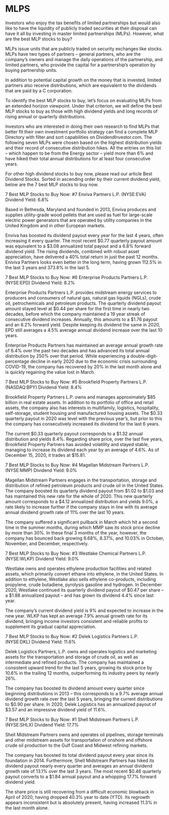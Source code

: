 # MLPS

Investors who enjoy the tax benefits of limited partnerships but would also like to have the liquidity of publicly traded securities at their disposal can have it all by investing in master limited partnerships (MLPs). However, what are the best MLP stocks to buy?

MLPs issue units that are publicly traded on security exchanges like stocks. MLPs have two types of partners – general partners, who are the company’s owners and manage the daily operations of the partnership, and limited partners, who provide the capital for a partnership’s operation by buying partnership units.

In addition to potential capital growth on the money that is invested, limited partners also receive distributions, which are equivalent to the dividends that are paid by a C corporation.


To identify the best MLP stocks to buy, let’s focus on evaluating MLPs from an extended horizon viewpoint. Under that criterion, we will define the best MLP stocks to buy as those with high dividend yields and long records of rising annual or quarterly distributions.

Investors who are interested in doing their own research to find MLPs that better fit their own investment portfolio strategy can find a complete MLP Directory with filter and sort capabilities on DividendInvestor.com. The following seven MLPs were chosen based on the highest distribution yields and their record of consecutive distribution hikes. All the entries on this list – which happen to be from the Energy sector – yield more than 6% and have hiked their total annual distributions for at least four consecutive years.

For other high dividend stocks to buy now, please read our article Best Dividend Stocks. Sorted in ascending order by their current dividend yield, below are the 7 best MLP stocks to buy now.

 

7 Best MLP Stocks to Buy Now: #7
Enviva Partners L.P. (NYSE:EVA)
Dividend Yield: 6.8%

Based in Bethesda, Maryland and founded in 2013, Enviva produces and supplies utility-grade wood pellets that are used as fuel for large-scale electric power generators that are operated by utility companies in the United Kingdom and in other European markets.

Enviva has boosted its dividend payout every year for the last 4 years, often increasing it every quarter. The most recent $0.77 quarterly payout amount was equivalent to a $3.08 annualized total payout and a 6.8% forward dividend yield. The rising dividends, combined with robust asset appreciation, have delivered a 40% total return in just the past 12 months. Eniviva Partners looks even better in the long term, having grown 112.5% in the last 3 years and 373.8% in the last 5.

 

7 Best MLP Stocks to Buy Now: #6
Enterprise Products Partners L.P. (NYSE:EPD)
Dividend Yield: 8.2%


Enterprise Products Partners L.P. provides midstream energy services to producers and consumers of natural gas, natural gas liquids (NGLs), crude oil, petrochemicals and petroleum products. The quarterly dividend payout amount stayed level at $0.44 per share for the first time in nearly two decades, before which the company maintained a 19 year streak of consecutive dividend increases. Annually, this amounts to a $1.76 payout and an 8.2% forward yield. Despite keeping its dividend the same in 2020, EPD still averages a 4.5% average annual dividend increase over the last 10 years.

Enterprise Products Partners has maintained an average annual growth rate of 6.4% over the past two decades and has advanced its total annual distribution by 250% over that period. While experiencing a double-digit-percentage decline in early 2020 due to the economic crisis surrounding COVID-19, the company has recovered by 20% in the last month alone and is quickly regaining the value lost in March.

 

7 Best MLP Stocks to Buy Now: #5
Brookfield Property Partners L.P. (NASDAQ:BPY)
Dividend Yield: 8.4%

Brookfield Property Partners L.P. owns and manages approximately $85 billion in real estate assets. In addition to its portfolio of office and retail assets, the company also has interests in multifamily, logistics, hospitality, self-storage, student housing and manufactured housing assets. The $0.33 quarterly payout in 2020 was level with the previous year’s, but prior to this the company has consecutively increased its dividend for the last 6 years.

The current $0.33 quarterly payout corresponds to a $1.32 annual distribution and yields 8.4%. Regarding share price, over the last five years, Brookfield Property Partners has avoided volatility and stayed stable, managing to increase its dividend each year by an average of 4.6%. As of December 15, 2020, it trades at $15.81.

 

7 Best MLP Stocks to Buy Now: #4
Magellan Midstream Partners L.P. (NYSE:MMP)
Dividend Yield: 9.0%

Magellan Midstream Partners engages in the transportation, storage and distribution of refined petroleum products and crude oil in the United States. The company boosted its quarterly dividend payout from $1.02 to $1.03 and has maintained this new rate for the whole of 2020. This new quarterly amount corresponds to a $4.12 annualized distribution and yields 9.0%, a rate likely to increase further if the company stays in line with its average annual dividend growth rate of 11% over the last 10 years.

The company suffered a significant pullback in March which hit a second time in the summer months, during which MMP saw its stock price decline by more than 30%. In these final 3 months of the year, however, the company has bounced back growing 6.68%, 8.37%, and 10.03% in October, November, and December, respectively.

 

7 Best MLP Stocks to Buy Now: #3
Westlake Chemical Partners L.P. (NYSE:WLKP)
Dividend Yield: 9.0%

Westlake owns and operates ethylene production facilities and related assets, which primarily convert ethane into ethylene, in the United States. In addition to ethylene, Westlake also sells ethylene co-products, including propylene, crude butadiene, pyrolysis gasoline and hydrogen. In December 2020, Westlake continued its quarterly dividend payout of $0.47 per share – a $1.88 annualized payout – and has grown its dividend 4.4% since last year.

The company’s current dividend yield is 9% and expected to increase in the new year. WLKP has kept an average 7.9% annual growth rate for its dividend, bringing income investors consistent and reliable profits to supplement its gradual capital appreciation.

 

7 Best MLP Stocks to Buy Now: #2
Delek Logistics Partners L.P. (NYSE:DKL)
Dividend Yield: 11.6%


Delek Logistics Partners, L.P. owns and operates logistics and marketing assets for the transportation and storage of crude oil, as well as intermediate and refined products. The company has maintained a consistent upward trend for the last 5 years, growing its stock price by 10.6% in the trailing 12 months, outperforming its industry peers by nearly 26%.

The company has boosted its dividend amount every quarter since beginning distributions in 2013 – this corresponds to a 9.7% average annual dividend growth rate over the last 5 years, bringing the current distributions to $0.90 per share. In 2020, Delek Logistics has an annualized payout of $3.57 and an impressive dividend yield of 11.6%.

 

7 Best MLP Stocks to Buy Now: #1
Shell Midstream Partners L.P. (NYSE:SHLX)
Dividend Yield: 17.7%

Shell Midstream Partners owns and operates oil pipelines, storage terminals and other midstream assets for transportation of onshore and offshore crude oil production to the Gulf Coast and Midwest refining markets.

The company has boosted its total dividend payout every year since its foundation in 2014. Furthermore, Shell Midstream Partners  has hiked its dividend payout nearly every quarter and averages an annual dividend growth rate of 13.1% over the last 3 years. The most recent $0.46 quarterly payout converts to a $1.84 annual payout and a whopping 17.7% forward dividend yield.

The share price is still recovering from a difficult economic blowback in April of 2020, having dropped 40.3% year to date (YTD). Its regrowth appears inconsistent but is absolutely present, having increased 11.3% in the last month alone.
